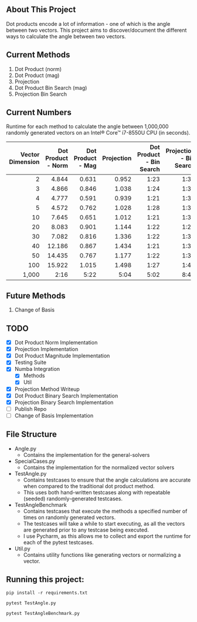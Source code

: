 ## About This Project
Dot products encode a lot of information - one of which is the angle between two vectors. 
This project aims to discover/document the different ways to calculate the angle between two vectors.

## Current Methods
1. Dot Product (norm)
2. Dot Product (mag)
3. Projection
4. Dot Product Bin Search (mag)
5. Projection Bin Search

## Current Numbers
Runtime for each method to calculate the angle between 1,000,000 randomly generated vectors on an Intel® Core™ i7-8550U CPU
(in seconds).

Vector Dimension|Dot Product - Norm|Dot Product - Mag|Projection|Dot Product - Bin Search|Projection - Bin Search|
---------------:|-----------------:|----------------:|---------:|-----------------------:|----------------------:|
2|4.844|0.631|0.952|1:23|1:30
3|4.866|0.846|1.038|1:24|1:30
4|4.777|0.591|0.939|1:21|1:30
5|4.572|0.762|1.028|1:28|1:33
10|7.645|0.651|1.012|1:21|1:31
20|8.083|0.901|1.144|1:22|1:29
30|7.082|0.816|1.336|1:22|1:33
40|12.186|0.867|1.434|1:21|1:32
50|14.435|0.767|1.177|1:22|1:31
100|15.922|1.015|1.498|1:27|1:43
1,000|2:16|5:22|5:04|5:02|8:45

## Future Methods
1. Change of Basis

## TODO
- [X] Dot Product Norm Implementation
- [X] Projection Implementation
- [X] Dot Product Magnitude Implementation
- [X] Testing Suite
- [X] Numba Integration
  - [X] Methods
  - [X] Util
- [X] Projection Method Writeup
- [X] Dot Product Binary Search Implementation
- [X] Projection Binary Search Implementation
- [ ] Publish Repo
- [ ] Change of Basis Implementation

## File Structure
 - Angle.py
    - Contains the implementation for the general-solvers
 - SpecialCases.py
    - Contains the implementation for the normalized vector solvers
 - TestAngle.py
    - Contains testcases to ensure that the angle calculations are accurate when compared to the traditional dot product method.
    - This uses both hand-written testcases along with repeatable (seeded) randomly-generated testcases.
 - TestAngleBenchmark
    - Contains testcases that execute the methods a specified number of times on randomly generated vectors.
    - The testcases will take a while to start executing, as all the vectors are generated prior to any testcase being executed.
    - I use Pycharm, as this allows me to collect and export the runtime for each of the pytest testcases.
 - Util.py
    - Contains utility functions like generating vectors or normalizing a vector.

## Running this project:
`pip install -r requirements.txt`

`pytest TestAngle.py`

`pytest TestAngleBenchmark.py`
